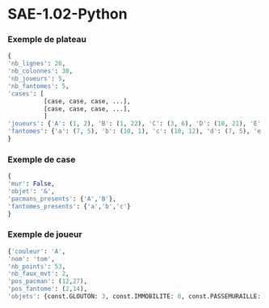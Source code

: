 # SAE-1.02-Python

### Exemple de plateau
```python
{
'nb_lignes': 20,
'nb_colonnes': 30, 
'nb_joueurs': 5, 
'nb_fantomes': 5, 
'cases': [
          [case, case, case, ...],
          [case, case, case, ...],
          ]
'joueurs': {'A': (1, 2), 'B': (1, 22), 'C': (3, 6), 'D': (10, 21), 'E': (16, 1)},
'fantomes': {'a': (7, 5), 'b': (10, 1), 'c': (10, 12), 'd': (7, 5), 'e': (3, 6)}
}
```

### Exemple de case
```python
{
'mur': False,
'objet': '&',
'pacmans_presents': {'A','B'},
'fantomes_presents': {'a','b','c'}
}
```

### Exemple de joueur
```python
{'couleur': 'A',
'nom': 'tom',
'nb_points': 53, 
'nb_faux_mvt': 2,  
'pos_pacman': (12,27), 
'pos_fantome': (2,14), 
'objets': {const.GLOUTON: 3, const.IMMOBILITE: 0, const.PASSEMURAILLE: 1}}
```
